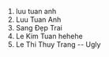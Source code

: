 1. luu tuan anh
2. Luu Tuan Anh
3. Sang Đẹp Trai
4. Le Kim Tuan hehehe
5. Le Thi Thuy Trang -- Ugly


